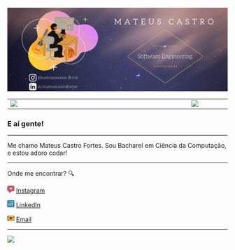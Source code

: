 ![capa github](https://github.com/mateus-castro/mateus-castro/blob/main/images/capa_git_castro.png)  

<center>
  <table>
    <tr>
        <td><img width="400px" align="left" src="https://github-readme-stats.vercel.app/api/top-langs/?username=mateus-castro&hide=html&layout=compact&theme=dracula" /></td>
        <td><img width="495px" align="left" src="https://github-readme-stats.vercel.app/api?username=mateus-castro&theme=dracula"/></td>
    </tr>   
  </table>
</center>  


### E aí gente!

---

Me chamo Mateus Castro Fortes. Sou Bacharel em Ciência da Computação, e estou adoro codar! 

---

Onde me encontrar? :mag:  

<a href="https://www.instagram.com/kastroooooooo/"><img src="https://github.com/mateus-castro/mateus-castro/blob/main/images/instagram.png" width="16"></img></a> [Instagram](https://www.instagram.com/castrortsac)  

<a href="https://www.linkedin.com/in/mateuscastrofortes"><img src="https://github.com/mateus-castro/mateus-castro/blob/main/images/linkedin.png" width="16"></img></a> [LinkedIn](https://www.linkedin.com/in/mateuscastrofortes)  

<a href="mailto:mateuscastrofortes@gmail.com"><img src="https://github.com/mateus-castro/mateus-castro/blob/main/images/email.png" width="16"></img></a> [Email](mailto:mateuscastrofortes@gmail.com)  

---  

![](https://komarev.com/ghpvc/?username=leticiadasilva&color=blue&style=flat)

